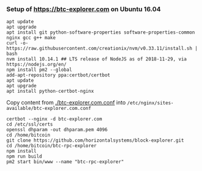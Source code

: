 ### Setup of https://btc-explorer.com on Ubuntu 16.04

    apt update
    apt upgrade
    apt install git python-software-properties software-properties-common nginx gcc g++ make
    curl -o- https://raw.githubusercontent.com/creationix/nvm/v0.33.11/install.sh | bash
    nvm install 10.14.1 ## LTS release of NodeJS as of 2018-11-29, via https://nodejs.org/en/
    npm install pm2 --global
    add-apt-repository ppa:certbot/certbot
    apt update
    apt upgrade
    apt install python-certbot-nginx
    
Copy content from [./btc-explorer.com.conf](./btc-explorer.com.conf) into `/etc/nginx/sites-available/btc-explorer.com.conf`

    certbot --nginx -d btc-explorer.com
    cd /etc/ssl/certs
    openssl dhparam -out dhparam.pem 4096
    cd /home/bitcoin
    git clone https://github.com/horizontalsystems/block-explorer.git
    cd /home/bitcoin/btc-rpc-explorer
    npm install
    npm run build
    pm2 start bin/www --name "btc-rpc-explorer"
